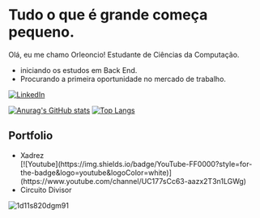 <!--Titulo-->
<h1>Tudo o que é grande começa pequeno.</h1>

<!--Apresentação-->
<p>Olá, eu me chamo Orleoncio! Estudante de Ciências da Computação.</p>

<ul>
  <li> iniciando os estudos em Back End.</li>
  <li> Procurando a primeira oportunidade no mercado de trabalho.</li>
</ul>

<!--Rede Social-->
[![LinkedIn](https://img.shields.io/badge/LinkedIn-0077B5?style=for-the-badge&logo=linkedin&logoColor=white)](https://www.linkedin.com/in/orleoncio/)

<!--GitHubStats-->
[![Anurag's GitHub stats](https://github-readme-stats.vercel.app/api?username=orleoncio&show_icons=true&theme=algolia)](https://github.com/orleoncio/orleoncio/edit/main/README.md)
[![Top Langs](https://github-readme-stats.vercel.app/api/top-langs/?username=orleoncio&show_icons=true&theme=algolia&layout=compact)](https://github.com/anuraghazra/github-readme-stats)

<!--Portfolio-->
<h2>Portfolio</h2>
<ul>
  <li> Xadrez</li>
  [![Youtube](https://img.shields.io/badge/YouTube-FF0000?style=for-the-badge&logo=youtube&logoColor=white)](https://www.youtube.com/channel/UC177sCc63-aazx2T3n1LGWg)
  <li> Circuito Divisor</li>
</ul>

![1d11s820dgm91](https://github.com/user-attachments/assets/a0103c00-173a-4c35-b602-f3188c2c200a)
<!--
**orleoncio/orleoncio** is a ✨ _special_ ✨ repository because its `README.md` (this file) appears on your GitHub profile.

Here are some ideas to get you started:


- 🔭 I’m currently working on ...
- 🌱 I’m currently learning ...
- 👯 I’m looking to collaborate on ...
- 🤔 I’m looking for help with ...
- 💬 Ask me about ...
- 📫 How to reach me: ...
- 😄 Pronouns: ...
- ⚡ Fun fact: ...
-->
